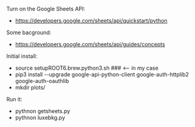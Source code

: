 Turn on the Google Sheets API:
- https://developers.google.com/sheets/api/quickstart/python

Some bacground:
- https://developers.google.com/sheets/api/guides/concepts

Initial install:
- source setupROOT6.brew.python3.sh ### <-- in my case
- pip3 install --upgrade google-api-python-client google-auth-httplib2 google-auth-oauthlib
- mkdir plots/


Run it:
- pythnon getsheets.py
- pythnon luxebkg.py